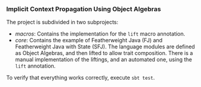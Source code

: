 ### Implicit Context Propagation Using Object Algebras

The project is subdivided in two subprojects: 

* *macros*: Contains the implementation for the `lift` macro annotation.
* *core*: Contains the example of Featherweight Java (FJ) and Featherweight Java with State (SFJ). The language modules are defined as Object Algebras, and then lifted to allow trait composition. There is a manual implementation of the liftings, and an automated one, using the `lift` annotation.

To verify that everything works correctly, execute `sbt test`.

